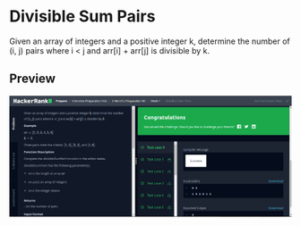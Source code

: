 # Divisible Sum Pairs
Given an array of integers and a positive integer k, determine the number of (i, j) pairs where i < j and arr[i] + arr[j] is divisible by k.
## Preview
![divisible](assets/image/divisible.png)